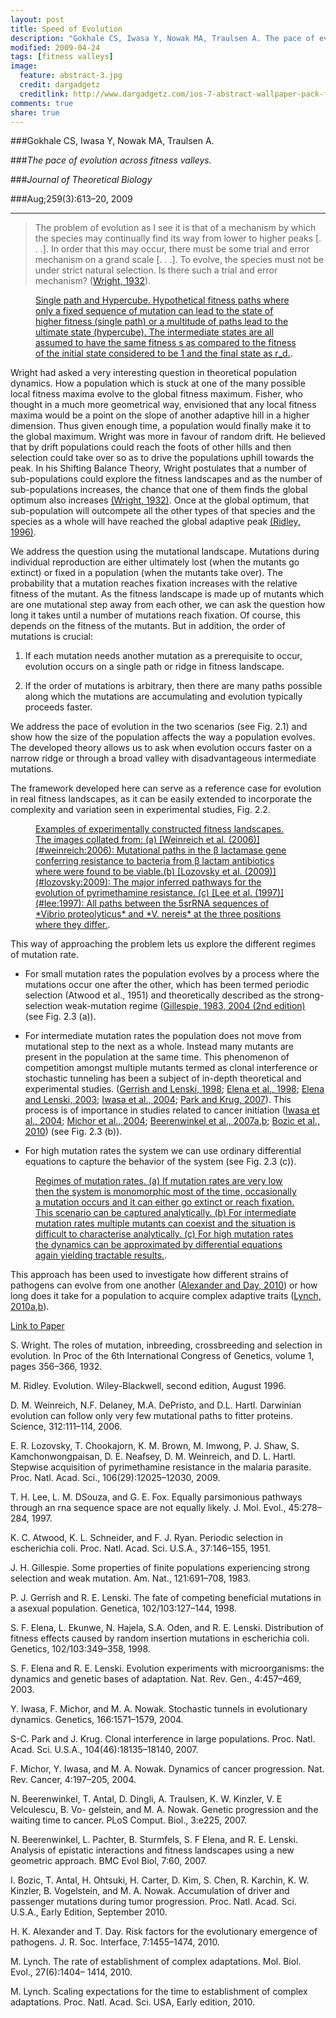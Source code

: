 ```yaml
---
layout: post
title: Speed of Evolution
description: "Gokhale CS, Iwasa Y, Nowak MA, Traulsen A. The pace of evolution across fitness valleys. JTB. 2009 Aug;259(3):613–20."
modified: 2009-04-24
tags: [fitness valleys]
image:
  feature: abstract-3.jpg
  credit: dargadgetz
  creditlink: http://www.dargadgetz.com/ios-7-abstract-wallpaper-pack-for-iphone-5-and-ipod-touch-retina/
comments: true
share: true
---
```


###Gokhale CS, Iwasa Y, Nowak MA, Traulsen A.  

###*The pace of evolution across fitness valleys.*  

###*Journal of Theoretical Biology*  

###Aug;259(3):613–20, 2009

***

> The problem of evolution as I see it is that of a mechanism by which the species may continually find its way from lower to higher peaks [. . .]. In order that this may occur, there must be some trial and error mechanism on a grand scale [. . .]. To evolve, the species must not be under strict natural selection. Is there such a trial and error mechanism? ([Wright, 1932](#wright:1932)).


<figure>
	<a href="#"><img src="{{ site.url }}/images/Figs_Pace/paperfig.jpg" alt=""></a>
	<figcaption>
	<a href="#" 
	title="">Single path and Hypercube. Hypothetical fitness paths where only a fixed sequence of mutation can lead to the state of higher fitness (single path) or a multitude of paths lead to the ultimate state (hypercube). The intermediate states are all assumed to have the same fitness s as compared to the fitness of the initial state considered to be 1 and the final state as r_d.</a>.</figcaption>
</figure>

Wright had asked a very interesting question in theoretical population dynamics. How a population which is stuck at one of the many possible local fitness maxima evolve to the global fitness maximum. Fisher, who thought in a much more geometrical way, envisioned that any local fitness maxima would be a point on the slope of another adaptive hill in a higher dimension. Thus given enough time, a population would finally make it to the global maximum. Wright was more in favour of random drift. He believed that by drift populations could reach the foots of other hills and then selection could take over so as to drive the populations uphill towards the peak. In his Shifting Balance Theory, Wright postulates that a number of sub-populations could explore the fitness landscapes and as the number of sub-populations increases, the chance that one of them finds the global optimum also increases [(Wright, 1932)](#wright:1932). Once at the global optimum, that sub-population will outcompete all the other types of that species and the species as a whole will have reached the global adaptive peak [(Ridley, 1996)](#ridley:1996).

We address the question using the mutational landscape. Mutations during individual reproduction are either ultimately lost (when the mutants go extinct) or fixed in a population (when the mutants take over). The probability that a mutation reaches fixation increases with the relative fitness of the mutant. As the fitness landscape is made up of mutants which are one mutational step away from each other, we can ask the question how long it takes until a number of mutations reach fixation. Of course, this depends on the fitness of the mutants. But in addition, the order of mutations is crucial:

1. If each mutation needs another mutation as a prerequisite to occur, evolution occurs on a single path or ridge in fitness landscape.
2. If the order of mutations is arbitrary, then there are many paths possible along which the mutations are accumulating and evolution typically proceeds faster.


We address the pace of evolution in the two scenarios (see Fig. 2.1) and show how the size of the population affects the way a population evolves. The developed theory allows us to ask when evolution occurs faster on a narrow ridge or through a broad valley with disadvantageous intermediate mutations.

The framework developed here can serve as a reference case for evolution in real fitness landscapes, as it can be easily extended to incorporate the complexity and variation seen in experimental studies, Fig. 2.2. 


<figure>
	<a href="#"><img src="{{ site.url }}/images/Figs_Pace/experimentpaths.jpg" alt=""></a>
	<figcaption>
	<a href="#" 
	title="">Examples of experimentally constructed fitness landscapes. The images collated from: (a) [Weinreich et al. (2006)](#weinreich:2006): Mutational paths in the β lactamase gene conferring resistance to bacteria from β lactam antibiotics where were found to be viable.(b) [Lozovsky et al. (2009)](#lozovsky:2009): The major inferred pathways for the evolution of pyrimethamine resistance. (c) [Lee et al. (1997)](#lee:1997): All paths between the 5srRNA sequences of *Vibrio proteolyticus* and *V. nereis* at the three positions where they differ.</a>.</figcaption>
</figure>

This way of approaching the problem lets us explore the different regimes of mutation rate.
* For small mutation rates the population evolves by a process where the mutations occur one after the other, which has been termed periodic selection (Atwood et al., 1951) and theoretically described as the strong- selection weak-mutation regime ([Gillespie, 1983, 2004 (2nd edition)](#gillespie:1983) (see Fig. 2.3 (a)).

* For intermediate mutation rates the population does not move from mutational step to the next as a whole. Instead many mutants are present in the population at the same time. This phenomenon of competition amongst multiple mutants termed as clonal interference or stochastic tunneling has been a subject of in-depth theoretical and experimental studies. ([Gerrish and Lenski, 1998](#gerrish:1998); [Elena et al., 1998](#elena:1998); [Elena and Lenski, 2003](#elena:2003); [Iwasa et al., 2004](#iwasa:2004); [Park and Krug, 2007](#park:2007)). This process is of importance in studies related to cancer initiation ([Iwasa et al., 2004](#iwasa:2004); [Michor et al., 2004](#michor:2004); [Beerenwinkel et al., 2007a](#beerenwinkel:2007a),[b](#beerenwinkel:2007b); [Bozic et al., 2010](#bozic:2010)) (see Fig. 2.3 (b)).

* For high mutation rates the system we can use ordinary differential equations to capture the behavior of the system (see Fig. 2.3 (c)).


<figure>
	<a href="#"><img src="{{ site.url }}/images/Figs_Pace/mutationspectrum.jpg" alt=""></a>
	<figcaption>
	<a href="#" 
	title="">Regimes of mutation rates. (a) If mutation rates are very low then the system is monomorphic most of the time, occasionally a mutation occurs and it can either go extinct or reach fixation. This scenario can be captured analytically. (b) For intermediate mutation rates multiple mutants can coexist and the situation is difficult to characterise analytically. (c) For high mutation rates the dynamics can be approximated by differential equations again yielding tractable results.</a>.</figcaption>
</figure>


This approach has been used to investigate how different strains of pathogens can evolve from one another ([Alexander and Day, 2010](#alexander:2010)) or how long does it take for a population to acquire complex adaptive traits ([Lynch, 2010a](#lynch:2010a),[b](#lynch:2010b)).

<div markdown="0"><a href="http://www.sciencedirect.com/science/article/pii/S0022519309001805" class="btn btn-info">Link to Paper</a></div>

<a id="wright:1932">S. Wright. The roles of mutation, inbreeding, crossbreeding and selection in evolution. In Procof the 6th International Congress of Genetics, volume 1, pages 356–366, 1932.</a>

<a id="ridley:1996">M. Ridley. Evolution. Wiley-Blackwell, second edition, August 1996.</a>

<a id="weinreich:2006">D. M. Weinreich, N.F. Delaney, M.A. DePristo, and D.L. Hartl. Darwinian evolution can followonly very few mutational paths to fitter proteins. Science, 312:111–114, 2006.
</a>

<a id="lozovsky:2009">E. R. Lozovsky, T. Chookajorn, K. M. Brown, M. Imwong, P. J. Shaw, S. Kamchonwongpaisan, D. E. Neafsey, D. M. Weinreich, and D. L. Hartl. Stepwise acquisition of pyrimethamine resistance in the malaria parasite. Proc. Natl. Acad. Sci., 106(29):12025–12030, 2009.</a>

<a id="lee:1997">T. H. Lee, L. M. DSouza, and G. E. Fox. Equally parsimonious pathways through an rnasequence space are not equally likely. J. Mol. Evol., 45:278–284, 1997.</a>

<a id="atwood:1951">K. C. Atwood, K. L. Schneider, and F. J. Ryan. Periodic selection in escherichia coli. Proc.Natl. Acad. Sci. U.S.A., 37:146–155, 1951.</a>

<a id="gillespie:1983">J. H. Gillespie. Some properties of finite populations experiencing strong selection and weak mutation. Am. Nat., 121:691–708, 1983.</a>

<a id="gerrish:1998">P. J. Gerrish and R. E. Lenski. The fate of competing beneficial mutations in a asexual population. Genetica, 102/103:127–144, 1998.</a>

<a id="elena:1998">S. F. Elena, L. Ekunwe, N. Hajela, S.A. Oden, and R. E. Lenski. Distribution of fitness effectscaused by random insertion mutations in escherichia coli. Genetics, 102/103:349–358, 1998.</a>

<a id="elena:2003">S. F. Elena and R. E. Lenski. Evolution experiments with microorganisms: the dynamics andgenetic bases of adaptation. Nat. Rev. Gen., 4:457–469, 2003.</a>

<a id="iwasa:2004">Y. Iwasa, F. Michor, and M. A. Nowak. Stochastic tunnels in evolutionary dynamics. Genetics, 166:1571–1579, 2004.</a>

<a id="park:2007">S-C. Park and J. Krug. Clonal interference in large populations. Proc. Natl. Acad. Sci. U.S.A.,104(46):18135–18140, 2007.</a>

<a id="michor:2004">F. Michor, Y. Iwasa, and M. A. Nowak. Dynamics of cancer progression. Nat. Rev. Cancer,4:197–205, 2004.</a>

<a id="beerenwinkel:2007a">N. Beerenwinkel, T. Antal, D. Dingli, A. Traulsen, K. W. Kinzler, V. E Velculescu, B. Vo-gelstein, and M. A. Nowak. Genetic progression and the waiting time to cancer. PLoSComput. Biol., 3:e225, 2007.</a>

<a id="beerenwinkel:2007b">N. Beerenwinkel, L. Pachter, B. Sturmfels, S. F Elena, and R. E. Lenski. Analysis of epistaticinteractions and fitness landscapes using a new geometric approach. BMC Evol Biol, 7:60,2007.</a>

<a id="bozic:2010">I. Bozic, T. Antal, H. Ohtsuki, H. Carter, D. Kim, S. Chen, R. Karchin, K. W. Kinzler,B. Vogelstein, and M. A. Nowak. Accumulation of driver and passenger mutations duringtumor progression. Proc. Natl. Acad. Sci. U.S.A., Early Edition, September 2010.</a>

<a id="alexander:2010">H. K. Alexander and T. Day. Risk factors for the evolutionary emergence of pathogens. J. R. Soc. Interface, 7:1455–1474, 2010.</a>

<a id="lynch:2010a">M. Lynch. The rate of establishment of complex adaptations. Mol. Biol. Evol., 27(6):1404–1414, 2010.</a>

<a id="lynch:2010b">M. Lynch. Scaling expectations for the time to establishment of complex adaptations. Proc.Natl. Acad. Sci. USA, Early edition, 2010.</a>